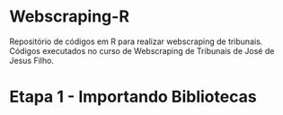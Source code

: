 # Webscraping-R
Repositório de códigos em R para realizar webscraping de tribunais. Códigos executados no curso de Webscraping de Tribunais de José de Jesus Filho. 

# Etapa 1 - Importando Bibliotecas 